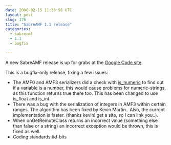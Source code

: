 ```yaml
---
date: 2008-02-15 11:36:56 UTC
layout: post
slug: 176
title: "SabreAMF 1.1 release"
categories:
  - sabreamf
  - 1.1
  - bugfix

---
```

<p>A new SabreAMF release is up for grabs at the <a href="http://code.google.com/p/sabreamf/">Google Code site</a>.</p>

<p>This is a bugfix-only release, fixing a few issues:</p>

<ul>
  <li>The AMF0 and AMF3 serializers did a check with <a href="http://www.php.net/is_numeric">is_numeric</a> to find out if a variable is a number, this would cause problems for numeric-strings, as this function returns true there too. This has been changed to use is_float and is_int.</li>
  <li>There was a bug with the serialization of integers in AMF3 within certain ranges. The algorithm has been fixed by Kevin Martin.. Also, the current implementation is faster. (thanks kevin! get a site, so I can link you..).</li>
  <li>When onGetRemoteClass returns an incorrect value (something else than false or a string) an incorrect exception would be thrown, this is fixed as well.</li>
  <li>Coding standards tid-bits</li>
</ul>